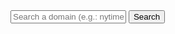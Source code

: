 
<script src="https://code.jquery.com/jquery-3.2.1.min.js"></script>
<script src="/json.js"></script>
 

<div id="input">
         <input width="500" id="searchString" name="searchString"
                 placeholder="Search a domain (e.g.: nytimes.com)" type="text">
         <button id="submitbutton" name="googleSearchName" onclick="javascript:getDomainVerdict();">Search</button>
</div>

<div id="text"></div>

<script>
document.getElementById("text").innerHTML = "This domain is predicated to be: N/A";
</script>
